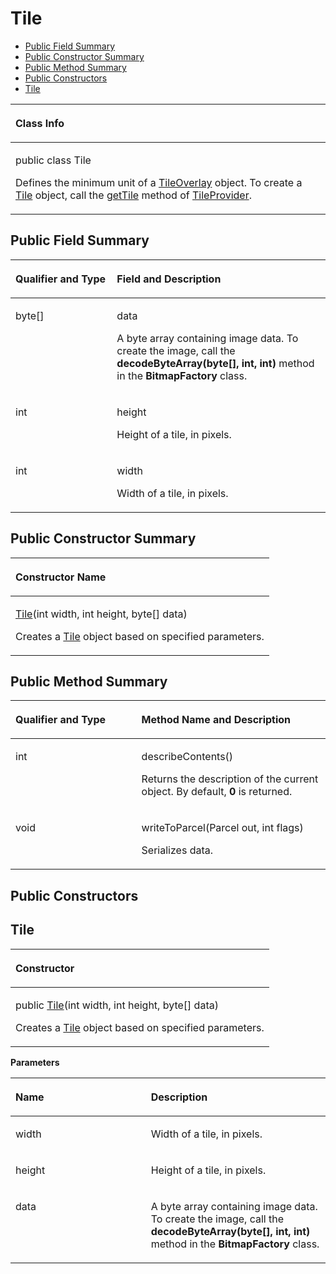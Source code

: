 # Tile<a name="EN-US_TOPIC_0000001145941043"></a>

-   [Public Field Summary](#section107794408208)
-   [Public Constructor Summary](#section149241752192016)
-   [Public Method Summary](#section4648166112114)
-   [Public Constructors](#section042681119126)
-   [Tile](#section147561345184912)


<a name="table22666mcpsimp"></a>
<table><thead align="left"><tr id="row22670mcpsimp"><th class="cellrowborder" valign="top" width="100%" id="mcps1.1.2.1.1"><p id="p22672mcpsimp"><a name="p22672mcpsimp"></a><a name="p22672mcpsimp"></a>Class Info</p>
</th>
</tr>
</thead>
<tbody><tr id="row22673mcpsimp"><td class="cellrowborder" valign="top" width="100%" headers="mcps1.1.2.1.1 "><p id="p142272720449"><a name="p142272720449"></a><a name="p142272720449"></a>public class Tile</p>
<p id="p22675mcpsimp"><a name="p22675mcpsimp"></a><a name="p22675mcpsimp"></a>Defines the minimum unit of a <a href="tileoverlay.md">TileOverlay</a> object. To create a <a href="tile.md">Tile</a> object, call the <a href="tileprovider.md#section44133551418">getTile</a> method of <a href="tileprovider.md">TileProvider</a>.</p>
</td>
</tr>
</tbody>
</table>

## Public Field Summary<a name="section107794408208"></a>

<a name="table51207528357"></a>
<table><thead align="left"><tr id="row6121185283516"><th class="cellrowborder" valign="top" width="32.21%" id="mcps1.1.3.1.1"><p id="p1528164471414"><a name="p1528164471414"></a><a name="p1528164471414"></a>Qualifier and Type</p>
</th>
<th class="cellrowborder" valign="top" width="67.78999999999999%" id="mcps1.1.3.1.2"><p id="p1554614158108"><a name="p1554614158108"></a><a name="p1554614158108"></a>Field and Description</p>
</th>
</tr>
</thead>
<tbody><tr id="row2012119527357"><td class="cellrowborder" valign="top" width="32.21%" headers="mcps1.1.3.1.1 "><p id="p5688125314712"><a name="p5688125314712"></a><a name="p5688125314712"></a>byte[]</p>
</td>
<td class="cellrowborder" valign="top" width="67.78999999999999%" headers="mcps1.1.3.1.2 "><p id="p104318562711"><a name="p104318562711"></a><a name="p104318562711"></a>data</p>
<p id="p717374811714"><a name="p717374811714"></a><a name="p717374811714"></a>A byte array containing image data. To create the image, call the <strong id="b8183134016418"><a name="b8183134016418"></a><a name="b8183134016418"></a>decodeByteArray(byte[], int, int)</strong> method in the <strong id="b91891440134110"><a name="b91891440134110"></a><a name="b91891440134110"></a>BitmapFactory</strong> class.</p>
</td>
</tr>
<tr id="row8965818847"><td class="cellrowborder" valign="top" width="32.21%" headers="mcps1.1.3.1.1 "><p id="p136889531076"><a name="p136889531076"></a><a name="p136889531076"></a>int</p>
</td>
<td class="cellrowborder" valign="top" width="67.78999999999999%" headers="mcps1.1.3.1.2 "><p id="p6268591778"><a name="p6268591778"></a><a name="p6268591778"></a>height</p>
<p id="p151732485712"><a name="p151732485712"></a><a name="p151732485712"></a>Height of a tile, in pixels.</p>
</td>
</tr>
<tr id="row07121437164"><td class="cellrowborder" valign="top" width="32.21%" headers="mcps1.1.3.1.1 "><p id="p7688105310711"><a name="p7688105310711"></a><a name="p7688105310711"></a>int</p>
</td>
<td class="cellrowborder" valign="top" width="67.78999999999999%" headers="mcps1.1.3.1.2 "><p id="p9686151787"><a name="p9686151787"></a><a name="p9686151787"></a>width</p>
<p id="p191735481775"><a name="p191735481775"></a><a name="p191735481775"></a>Width of a tile, in pixels.</p>
</td>
</tr>
</tbody>
</table>

## Public Constructor Summary<a name="section149241752192016"></a>

<a name="table22712mcpsimp"></a>
<table><thead align="left"><tr id="row22716mcpsimp"><th class="cellrowborder" valign="top" width="100%" id="mcps1.1.2.1.1"><p id="p145mcpsimp"><a name="p145mcpsimp"></a><a name="p145mcpsimp"></a>Constructor Name</p>
</th>
</tr>
</thead>
<tbody><tr id="row22719mcpsimp"><td class="cellrowborder" valign="top" width="100%" headers="mcps1.1.2.1.1 "><p id="p22721mcpsimp"><a name="p22721mcpsimp"></a><a name="p22721mcpsimp"></a><a href="#section147561345184912">Tile</a>(int width, int height, byte[] data)</p>
<p id="p175481651151310"><a name="p175481651151310"></a><a name="p175481651151310"></a>Creates a <a href="tile.md">Tile</a> object based on specified parameters.</p>
</td>
</tr>
</tbody>
</table>

## Public Method Summary<a name="section4648166112114"></a>

<a name="table22723mcpsimp"></a>
<table><thead align="left"><tr id="row22728mcpsimp"><th class="cellrowborder" valign="top" width="40%" id="mcps1.1.3.1.1"><p id="p081120285386"><a name="p081120285386"></a><a name="p081120285386"></a>Qualifier and Type</p>
</th>
<th class="cellrowborder" valign="top" width="60%" id="mcps1.1.3.1.2"><p id="p681112883813"><a name="p681112883813"></a><a name="p681112883813"></a>Method Name and Description</p>
</th>
</tr>
</thead>
<tbody><tr id="row9127105811466"><td class="cellrowborder" valign="top" width="40%" headers="mcps1.1.3.1.1 "><p id="p14897161311392"><a name="p14897161311392"></a><a name="p14897161311392"></a>int</p>
</td>
<td class="cellrowborder" valign="top" width="60%" headers="mcps1.1.3.1.2 "><p id="p1926711416459"><a name="p1926711416459"></a><a name="p1926711416459"></a>describeContents()</p>
<p id="p73411918172310"><a name="p73411918172310"></a><a name="p73411918172310"></a>Returns the description of the current object. By default, <strong id="b1720882763013"><a name="b1720882763013"></a><a name="b1720882763013"></a>0</strong> is returned.</p>
</td>
</tr>
<tr id="row22733mcpsimp"><td class="cellrowborder" valign="top" width="40%" headers="mcps1.1.3.1.1 "><p id="p22735mcpsimp"><a name="p22735mcpsimp"></a><a name="p22735mcpsimp"></a>void</p>
</td>
<td class="cellrowborder" valign="top" width="60%" headers="mcps1.1.3.1.2 "><p id="p22737mcpsimp"><a name="p22737mcpsimp"></a><a name="p22737mcpsimp"></a>writeToParcel(Parcel out, int flags)</p>
<p id="p17304151014217"><a name="p17304151014217"></a><a name="p17304151014217"></a>Serializes data.</p>
</td>
</tr>
</tbody>
</table>

## Public Constructors<a name="section042681119126"></a>

## Tile<a name="section147561345184912"></a>

<a name="table227mcpsimp"></a>
<table><thead align="left"><tr id="row231mcpsimp"><th class="cellrowborder" valign="top" width="100%" id="mcps1.1.2.1.1"><p id="p233mcpsimp"><a name="p233mcpsimp"></a><a name="p233mcpsimp"></a>Constructor</p>
</th>
</tr>
</thead>
<tbody><tr id="row235mcpsimp"><td class="cellrowborder" valign="top" width="100%" headers="mcps1.1.2.1.1 "><p id="p18724346195710"><a name="p18724346195710"></a><a name="p18724346195710"></a>public <a href="tile.md">Tile</a>(int width, int height, byte[] data)</p>
<p id="p127243462579"><a name="p127243462579"></a><a name="p127243462579"></a>Creates a <a href="tile.md">Tile</a> object based on specified parameters.</p>
</td>
</tr>
</tbody>
</table>

**Parameters**

<a name="table243mcpsimp"></a>
<table><thead align="left"><tr id="row248mcpsimp"><th class="cellrowborder" valign="top" width="43%" id="mcps1.1.3.1.1"><p id="p250mcpsimp"><a name="p250mcpsimp"></a><a name="p250mcpsimp"></a>Name</p>
</th>
<th class="cellrowborder" valign="top" width="56.99999999999999%" id="mcps1.1.3.1.2"><p id="p253mcpsimp"><a name="p253mcpsimp"></a><a name="p253mcpsimp"></a>Description</p>
</th>
</tr>
</thead>
<tbody><tr id="row255mcpsimp"><td class="cellrowborder" valign="top" width="43%" headers="mcps1.1.3.1.1 "><p id="p6815182565014"><a name="p6815182565014"></a><a name="p6815182565014"></a>width</p>
</td>
<td class="cellrowborder" valign="top" width="56.99999999999999%" headers="mcps1.1.3.1.2 "><p id="p181418256500"><a name="p181418256500"></a><a name="p181418256500"></a>Width of a tile, in pixels.</p>
</td>
</tr>
<tr id="row05001713362"><td class="cellrowborder" valign="top" width="43%" headers="mcps1.1.3.1.1 "><p id="p18813925125011"><a name="p18813925125011"></a><a name="p18813925125011"></a>height</p>
</td>
<td class="cellrowborder" valign="top" width="56.99999999999999%" headers="mcps1.1.3.1.2 "><p id="p1179492535016"><a name="p1179492535016"></a><a name="p1179492535016"></a>Height of a tile, in pixels.</p>
</td>
</tr>
<tr id="row145614418544"><td class="cellrowborder" valign="top" width="43%" headers="mcps1.1.3.1.1 "><p id="p1557541135414"><a name="p1557541135414"></a><a name="p1557541135414"></a>data</p>
</td>
<td class="cellrowborder" valign="top" width="56.99999999999999%" headers="mcps1.1.3.1.2 "><p id="p3571341175417"><a name="p3571341175417"></a><a name="p3571341175417"></a>A byte array containing image data. To create the image, call the <strong id="b7366034193115"><a name="b7366034193115"></a><a name="b7366034193115"></a>decodeByteArray(byte[], int, int)</strong> method in the <strong id="b837233463120"><a name="b837233463120"></a><a name="b837233463120"></a>BitmapFactory</strong> class.</p>
</td>
</tr>
</tbody>
</table>

